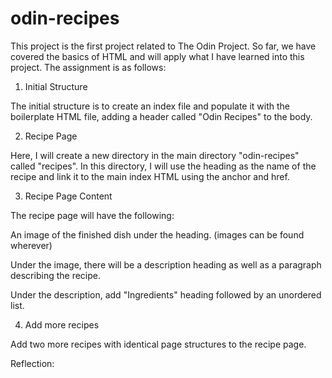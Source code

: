 # odin-recipes
This project is the first project related to The Odin Project.  So far, we have covered the basics of HTML and will apply what I have learned into this project. The assignment is as follows:

1. Initial Structure

The initial structure is to create an index file and populate it with the boilerplate HTML file, adding a header called "Odin Recipes" to the body.

2. Recipe Page

Here, I will create a new directory in the main directory "odin-recipes" called "recipes". In this directory, I will use the heading as the name of the recipe and link it to the main index HTML using the anchor and href.

3. Recipe Page Content

The recipe page will have the following:

An image of the finished dish under the heading. (images can be found wherever) 

Under the image, there will be a description heading as well as a paragraph describing the recipe.

Under the description, add "Ingredients" heading followed by an unordered list.

4. Add more recipes

Add two more recipes with identical page structures to the recipe page.

Reflection:
